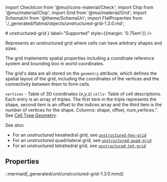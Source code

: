 import CheckIcon from '@mui/icons-material/Check';
import Chip from '@mui/material/Chip';
import Grid from '@mui/material/Grid';
import SchemaUri from '@theme/SchemaUri';
import FlatProperties from './_generated/flatmd/objects/unstructured-grid-1.3.0.md';

<Grid container>
# unstructured-grid
<Chip color="info" icon={<CheckIcon />} label="Supported" style={{margin: '0.75em'}} />
</Grid>
<SchemaUri uri="schema/objects/unstructured-grid/1.3.0/unstructured-grid.schema.json" />

Represents an unstructured grid where cells can have arbitrary shapes and sizes.

The grid implements spatial properties including a coordinate reference system and bounding box in world coordinates.

The grid's data are all stored on the `geometry` attribute, which defines the spatial layout of the grid, including the coordinates of the vertices and the connectivity between them to form cells.

`vertices` - Table of 3D coordinates (x,y,z)
`cells`- Table of cell descriptions. Each entry is an array of triples. The first item in the triple represents the shape, second item is an offset to the indices array and the third item is the number of vertices for the shape. Columns: shape, offset, num_vertices.". See [Cell Type Geometry](../understanding-schemas/cell-type-geometry.md).

See also:

- For an unstructured hexahedral grid, see [`unstructured-hex-grid`](unstructured-hex-grid.md)
- For an unstructured quadrilateral grid, see [`unstructured-quad-grid`](unstructured-quad-grid.md)
- For an unstructured tetrahedral grid, see [`unstructured-tet-grid`](unstructured-tet-grid.md)

## Properties

<FlatProperties />

::mermaid[_generated/uml/unstructured-grid-1.3.0.mmd]
